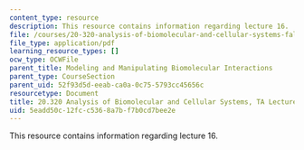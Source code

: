 ```yaml
---
content_type: resource
description: This resource contains information regarding lecture 16.
file: /courses/20-320-analysis-of-biomolecular-and-cellular-systems-fall-2012/5eadd50c12fcc5368a7bf7b0cd7bee2e_MIT20_320F12_Lecture16.pdf
file_type: application/pdf
learning_resource_types: []
ocw_type: OCWFile
parent_title: Modeling and Manipulating Biomolecular Interactions
parent_type: CourseSection
parent_uid: 52f93d5d-eeab-ca0a-0c75-5793cc45656c
resourcetype: Document
title: 20.320 Analysis of Biomolecular and Cellular Systems, TA Lecture Note 16
uid: 5eadd50c-12fc-c536-8a7b-f7b0cd7bee2e
---
```

This resource contains information regarding lecture 16.